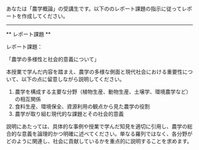 あなたは「農学概論」の受講生です。以下ののレポート課題の指示に従ってレポートを作成してください。

---------------------------------------
** レポート課題 **

レポート課題：

「農学の多様性と社会的意義について」

本授業で学んだ内容を踏まえ、農学の多様な側面と現代社会における重要性について、以下の点に留意しながら説明してください。

1. 農学を構成する主要な分野（植物生産、動物生産、土壌学、環境農学など）の相互関係
2. 食料生産、環境保全、資源利用の観点から見た農学の役割
3. 農学が取り組む現代的な課題とその社会的意義

説明にあたっては、具体的な事例や授業で学んだ知見を適切に引用し、農学の総合的な意義を論理的かつ明確に述べてください。単なる羅列ではなく、各分野がどのように関連し、社会に貢献しているかを重点的に説明することを求めます。